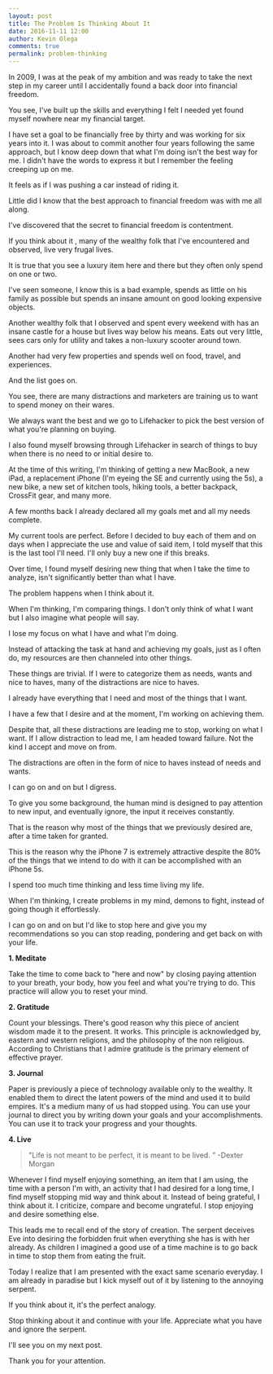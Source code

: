 ```yaml
---
layout: post
title: The Problem Is Thinking About It
date: 2016-11-11 12:00
author: Kevin Olega
comments: true
permalink: problem-thinking
---
```

In 2009, I was at the peak of my ambition and was ready to take the next step in my career until I accidentally found a back door into financial freedom.

You see, I've built up the skills and everything I felt I needed yet found myself nowhere near my financial target.

I have set a goal to be financially free by thirty and was working for six years into it. I was about to commit another four years following the same approach, but I know deep down that what I'm doing isn't the best way for me. I didn't have the words to express it but I remember the feeling creeping up on me.

It feels as if I was pushing a car instead of riding it.

Little did I know that the best approach to financial freedom was with me all along.

I've discovered that the secret to financial freedom is contentment.

If you think about it , many of the wealthy folk that I've encountered and observed, live very frugal lives.

It is true that you see a luxury item here and there but they often only spend on one or two.

I've seen someone, I know this is a bad example, spends as little on his family as possible but spends an insane amount on good looking expensive objects.

Another wealthy folk that I observed and spent every weekend with has an insane castle for a house but lives way below his means. Eats out very little, sees cars only for utility and takes a non-luxury scooter around town.

Another had very few properties and spends well on food, travel, and experiences.

And the list goes on.

You see, there are many distractions and marketers are training us to want to spend money on their wares.

We always want the best and we go to Lifehacker to pick the best version of  what you're planning on buying.

I also found myself browsing through Lifehacker in search of things to buy when there is no need to or initial desire to.

At the time of this writing, I'm thinking of getting a new MacBook, a new iPad, a replacement iPhone (I'm eyeing the SE and currently using the 5s), a new bike, a new set of kitchen tools, hiking tools, a better backpack, CrossFit gear, and many more.

A few months back I already declared all my goals met and all my needs complete.

My current tools are perfect. Before I decided to buy each of them and on days when I appreciate the use and value of said item, I told myself that this is the last tool I'll need. I'll only buy a new one if this breaks.

Over time, I found myself desiring new thing that when I take the time to analyze, isn't significantly better than what I have.

The problem happens when I think about it.

When I'm thinking,  I'm comparing things. I don't only think of what I want but I also imagine what people will say.

I lose my focus on what I have and what I'm doing.

Instead of attacking the task at hand and achieving my goals, just as I often do, my resources are then channeled into other things.

These things are trivial. If I were to categorize them as needs, wants and nice to haves, many of the distractions are nice to haves.

I already have everything that I need and most of the things that I want.

I have a few that I desire and at the moment, I'm working on achieving them.

Despite that, all these distractions are leading me to stop, working on what I want. If I allow distraction to lead me, I am headed toward failure. Not the kind I accept and move on from.

The distractions are often in the form of nice to haves instead of needs and wants.

I can go on and on but I digress.

To give you some background, the human mind is designed to pay attention to new input, and eventually ignore, the input it receives constantly.

That is the reason why most of the things that we previously desired are, after a time taken for granted.

This is the reason why the iPhone 7 is extremely attractive despite the 80% of the things that we intend to do with it can be accomplished with an iPhone 5s.

I spend too much time thinking and less time living my life.

When I'm thinking, I create problems in my mind, demons to fight, instead of going though it effortlessly.

I can go on and on but I'd like to stop here and give you my recommendations so you can stop reading, pondering and get back on with your life.

**1. Meditate**

Take the time to come back to "here and now" by closing paying attention to your breath, your body, how you feel and what you're trying to do. This practice will allow you to reset your mind.


**2. Gratitude**

Count your blessings. There's good reason why this piece of ancient wisdom made it to the present. It works. This principle is acknowledged by, eastern and western religions, and the philosophy of the non religious. According to Christians that I admire gratitude is the primary element of effective prayer.

**3. Journal**

Paper is previously a piece of technology available only to the wealthy. It enabled them to direct the latent powers of the mind and used it to build empires. It's a medium many of us had stopped using. You can use your journal to direct you by writing down your goals and your accomplishments. You can use it to track your progress and your thoughts.

**4. Live**

> "Life is not meant to be perfect, it is meant to be lived. " -Dexter Morgan

Whenever I find myself enjoying something, an item that I am using, the time with a person I'm with, an activity that I had desired for a long time, I find myself stopping mid way and think about it. Instead of being grateful, I think about it. I criticize, compare and become ungrateful. I stop enjoying and desire something else.

This leads me to recall end of the story of creation. The serpent deceives Eve into desiring the forbidden fruit when everything she has is with her already. As children I imagined a good use of a time machine is to go back in time to stop them from eating the fruit.

Today I realize that I am presented with the exact same scenario everyday. I am already in paradise but I kick myself out of it by listening to the annoying serpent.

If you think about it, it's the perfect analogy.

Stop thinking about it and continue with your life. Appreciate what you have and ignore the serpent.

I'll see you on my next post.

Thank you for your attention.
